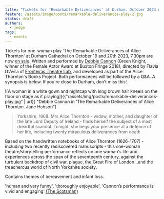 ```yaml
---
title: "Tickets for 'Remarkable Deliverances' at Durham, October 2023 now on sale"
feature: /assets/image/posts/remarkable-deliverances-play-2.jpg 
status: draft
authors:
  - jedge
tags:
  - events
---
```


Tickets for one-woman play 'The Remarkable Deliverances of Alice Thornton' at Durham Cathedral on October 19 and 20th 2023, 7.30pm are now [on sale](https://durhamcathedral.ticketsolve.com/ticketbooth/shows/1173644589). Written and performed by [Debbie Cannon](https://debbiecannon.org) (Green Knight, winner of the Female Actor Award at Buxton Fringe 2018), directed by Flavia D'Avila of [Fronteiras Theatre Lab](https://fronteirastheatrelab.com), and developed as part of the Alice Thornton's Books Project. Both performances will be followed by a Q&A. A synopsis is below. If you're close to Durham, don't miss this!

![A woman in a white gown and nightcap with long brown hair kneels on the floor on stage as if praying]({{"/assets/img/posts/remarkable-deliverances-play.jpg" | url}} "Debbie Cannon in 'The Remarkable Deliverances of Alice Thornton. Jane Hobson")

> Yorkshire, 1668. Mrs Alice Thornton - widow, mother, and daughter of the late Lord Deputy of Ireland - finds herself the subject of a most dreadful scandal. Tonight, she begs your presence at a defence of her life, including twenty miraculous deliverances from death. 

Based on the handwritten notebooks of Alice Thornton (1626-1707) - including two recently rediscovered manuscripts - this one-woman theatre/storytelling performance reflects on one woman's life and experiences across the span of the seventeenth century, against the turbulent backdrop of civil war, plague, the Great Fire of London...and the treacherous world of North Yorkshire society.

Contains themes of bereavement and infant loss.

'human and very funny', 'thoroughly enjoyable',  'Cannon’s performance is vivid and engaging'
 [(The Scotsman)](https://www.scotsman.com/arts-and-culture/theatre-and-stage/theatre-review-the-remarkable-deliverances-of-alice-thornton-scottish-storytelling-centre-edinburgh-1401897)

